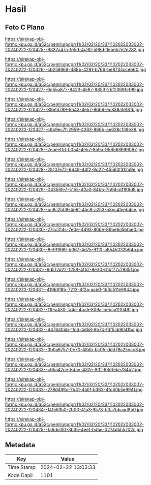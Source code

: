 # Hasil

## Foto C Plano

https://sirekap-obj-formc.kpu.go.id/a52c/pemilu/pdpr/11/02/02/20/33/1102022033002-20240222-120425--9332a47a-fe5d-4c90-b98d-1ebeb2e2e232.jpg

https://sirekap-obj-formc.kpu.go.id/a52c/pemilu/pdpr/11/02/02/20/33/1102022033002-20240222-120426--cb259669-488b-4281-b766-be8734cceb60.jpg

https://sirekap-obj-formc.kpu.go.id/a52c/pemilu/pdpr/11/02/02/20/33/1102022033002-20240222-120427--6e55a877-8423-4587-8853-2bf23691ef99.jpg

https://sirekap-obj-formc.kpu.go.id/a52c/pemilu/pdpr/11/02/02/20/33/1102022033002-20240222-120427--88efd789-9a43-4e57-86b6-ec839a1e181b.jpg

https://sirekap-obj-formc.kpu.go.id/a52c/pemilu/pdpr/11/02/02/20/33/1102022033002-20240222-120427--c6b9ec7f-2959-4363-866b-ae628cf38e39.jpg

https://sirekap-obj-formc.kpu.go.id/a52c/pemilu/pdpr/11/02/02/20/33/1102022033002-20240222-120428--2eaeef1d-b054-4e57-859a-956568999067.jpg

https://sirekap-obj-formc.kpu.go.id/a52c/pemilu/pdpr/11/02/02/20/33/1102022033002-20240222-120428--28107e72-6649-44f2-9d22-45560f312a9e.jpg

https://sirekap-obj-formc.kpu.go.id/a52c/pemilu/pdpr/11/02/02/20/33/1102022033002-20240222-120429--04356fe7-5155-40a0-84bb-7b94cd1186d8.jpg

https://sirekap-obj-formc.kpu.go.id/a52c/pemilu/pdpr/11/02/02/20/33/1102022033002-20240222-120429--bc8c2b08-4e6f-45c8-a253-53ec4feeb4ce.jpg

https://sirekap-obj-formc.kpu.go.id/a52c/pemilu/pdpr/11/02/02/20/33/1102022033002-20240222-120430--27cc314c-7e0e-4493-80be-89be6d5bfae0.jpg

https://sirekap-obj-formc.kpu.go.id/a52c/pemilu/pdpr/11/02/02/20/33/1102022033002-20240222-120430--8ef91969-b067-4d75-9110-a8545032b64a.jpg

https://sirekap-obj-formc.kpu.go.id/a52c/pemilu/pdpr/11/02/02/20/33/1102022033002-20240222-120431--9d512d22-f258-4f52-8e30-61bf77c2935f.jpg

https://sirekap-obj-formc.kpu.go.id/a52c/pemilu/pdpr/11/02/02/20/33/1102022033002-20240222-120431--419b818b-7213-4f2a-aab0-1b3c511e9944.jpg

https://sirekap-obj-formc.kpu.go.id/a52c/pemilu/pdpr/11/02/02/20/33/1102022033002-20240222-120432--f1fea430-fa4e-4ba5-809a-bebca11f048f.jpg

https://sirekap-obj-formc.kpu.go.id/a52c/pemilu/pdpr/11/02/02/20/33/1102022033002-20240222-120432--447640bb-1fcd-4db8-9b74-fdf5cb9041bd.jpg

https://sirekap-obj-formc.kpu.go.id/a52c/pemilu/pdpr/11/02/02/20/33/1102022033002-20240222-120433--3b0a6757-0e70-48db-bc05-ddd78a25ecc8.jpg

https://sirekap-obj-formc.kpu.go.id/a52c/pemilu/pdpr/11/02/02/20/33/1102022033002-20240222-120433--c95a42ce-8dae-432e-9fff-93e1ebe784b2.jpg

https://sirekap-obj-formc.kpu.go.id/a52c/pemilu/pdpr/11/02/02/20/33/1102022033002-20240222-120433--278d499c-7b41-4a0f-b363-4fc40b5e994f.jpg

https://sirekap-obj-formc.kpu.go.id/a52c/pemilu/pdpr/11/02/02/20/33/1102022033002-20240222-120434--f4f563b0-2b00-41a3-9573-b0c7bbaad8b0.jpg

https://sirekap-obj-formc.kpu.go.id/a52c/pemilu/pdpr/11/02/02/20/33/1102022033002-20240222-120425--1a6dc051-3b35-4ee1-bdbe-0274dbb5702c.jpg


## Metadata

| Key        | Value               |
| ---------- | ------------------- |
| Time Stamp | 2024-02-22 13:03:33 |
| Kode Dapil | 1101                |



